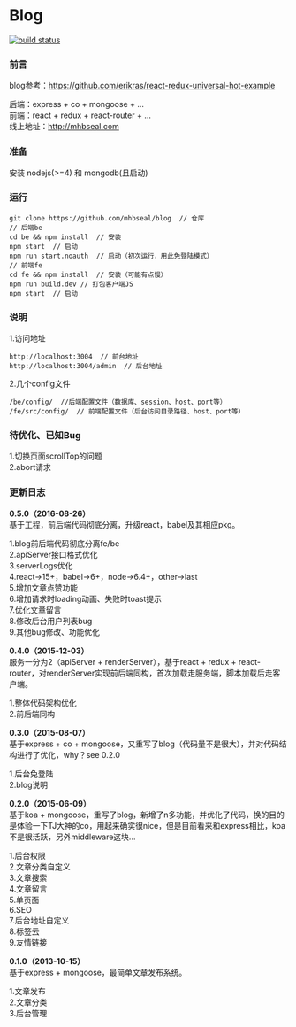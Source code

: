 # Blog

[![build status](https://img.shields.io/travis/mhbseal/blog/master.svg?style=flat-square)](https://travis-ci.org/mhbseal/blog)

### 前言

blog参考：https://github.com/erikras/react-redux-universal-hot-example  

后端：express + co + mongoose + ...  
前端：react + redux + react-router + ...  
线上地址：http://mhbseal.com  

### 准备

安装 nodejs(>=4) 和 mongodb(且启动)

### 运行
    
    git clone https://github.com/mhbseal/blog  // 仓库
    // 后端be
    cd be && npm install  // 安装
    npm start  // 启动
    npm run start.noauth  // 启动（初次运行，用此免登陆模式）
    // 前端fe
    cd fe && npm install  // 安装（可能有点慢）
    npm run build.dev // 打包客户端JS
    npm start  // 启动
    
### 说明

1.访问地址

    http://localhost:3004  // 前台地址
    http://localhost:3004/admin  // 后台地址
      
2.几个config文件

    /be/config/  //后端配置文件（数据库、session、host、port等）
    /fe/src/config/  // 前端配置文件（后台访问目录路径、host、port等）

### 待优化、已知Bug

1.切换页面scrollTop的问题  
2.abort请求  

### 更新日志

**0.5.0（2016-08-26）**  
基于工程，前后端代码彻底分离，升级react，babel及其相应pkg。

1.blog前后端代码彻底分离fe/be  
2.apiServer接口格式优化  
3.serverLogs优化  
4.react->15+，babel->6+，node->6.4+，other->last  
5.增加文章点赞功能  
6.增加请求时loading动画、失败时toast提示  
7.优化文章留言  
8.修改后台用户列表bug  
9.其他bug修改、功能优化  

**0.4.0（2015-12-03）**  
服务一分为2（apiServer + renderServer），基于react + redux + react-router，对renderServer实现前后端同构，首次加载走服务端，脚本加载后走客户端。

1.整体代码架构优化  
2.前后端同构

**0.3.0（2015-08-07）**  
基于express + co + mongoose，又重写了blog（代码量不是很大），并对代码结构进行了优化，why？see 0.2.0

1.后台免登陆  
2.blog说明

**0.2.0（2015-06-09）**  
基于koa + mongoose，重写了blog，新增了n多功能，并优化了代码，换的目的是体验一下TJ大神的co，用起来确实很nice，但是目前看来和express相比，koa不是很活跃，另外middleware这块...

1.后台权限  
2.文章分类自定义  
3.文章搜索  
4.文章留言  
5.单页面  
6.SEO  
7.后台地址自定义  
8.标签云  
9.友情链接

**0.1.0（2013-10-15）**  
基于express + mongoose，最简单文章发布系统。

1.文章发布  
2.文章分类  
3.后台管理
